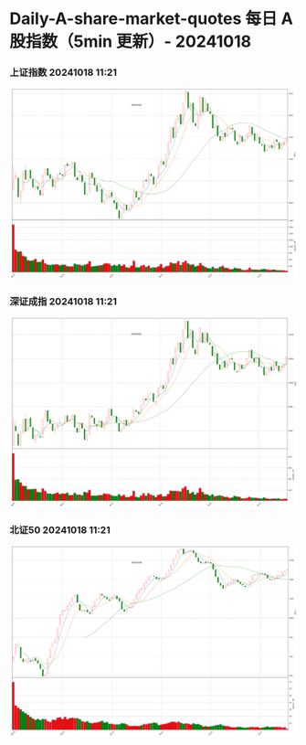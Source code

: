 
# Daily-A-share-market-quotes 每日 A 股指数（5min 更新）- 20241018

### 上证指数 20241018 11:21
![](./fig/2024/10/20241018-sh000001.png)

### 深证成指 20241018 11:21
![](./fig/2024/10/20241018-sz399001.png)

### 北证50 20241018 11:21
![](./fig/2024/10/20241018-bj899050.png)
